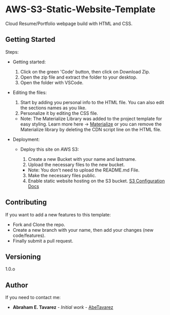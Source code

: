 # AWS-S3-Static-Website-Template

Cloud Resume/Portfolio webpage build with HTML and CSS.

## Getting Started

Steps:
* Getting started:
    1. Click on the green 'Code' button, then click on Download Zip.
    2. Open the zip file and extract the folder to your desktop.
    3. Open the folder with VSCode.

* Editing the files:
    1. Start by adding you personal info to the HTML file. You can also edit the sections names as you like.
    2. Personalize it by editing the CSS file.

    * Note: The Materialize Library was added to the project template for easy styling.
    Learn more here -> [Materialize](https://materializecss.com/getting-started.html) or you can remove the Materialize library by deleting the CDN script line on the HTML file.

* Deployment:
    * Deploy this site on AWS S3:
        1. Create a new Bucket with your name and lastname.
        2. Upload the necessary files to the new bucket.
        
        * Note: You don't need to upload the README.md File.

        3. Make the necessary files public.
        4. Enable static website hosting on the S3 bucket.
    [S3 Configuration Docs](https://docs.aws.amazon.com/AmazonS3/latest/userguide/HostingWebsiteOnS3Setup.html)
        

## Contributing

If you want to add a new features to this template:

- Fork and Clone the repo.
- Create a new branch with your name, then add your changes (new code/features).
- Finally submit a pull request.

## Versioning

1.0.o

## Author

If you need to contact me:

- **Abraham E. Tavarez** - _Initial work_ - [AbeTavarez](https://www.linkedin.com/in/efrenabrahametavarez/)